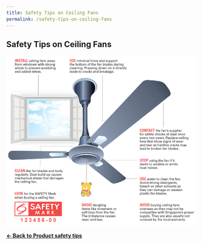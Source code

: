 ```yaml
---
title: Safety Tips on Ceiling Fans
permalink: /safety-tips-on-ceiling-fans
---
```

## Safety Tips on Ceiling Fans

![Safety tips on ceiling fans](/images/product-safety-tips/ceiling-fan.png)

**[&#8592; Back to Product safety tips](/consumers/product-safety-tips/electronics-and-appliances)**
